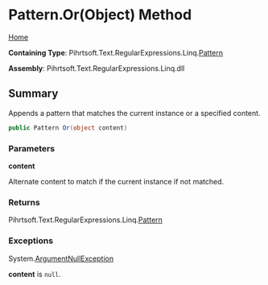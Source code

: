 # Pattern\.Or\(Object\) Method

[Home](../../../../../../README.md)

**Containing Type**: Pihrtsoft\.Text\.RegularExpressions\.Linq\.[Pattern](../README.md)

**Assembly**: Pihrtsoft\.Text\.RegularExpressions\.Linq\.dll

## Summary

Appends a pattern that matches the current instance or a specified content\.

```csharp
public Pattern Or(object content)
```

### Parameters

**content**

Alternate content to match if the current instance if not matched\.

### Returns

Pihrtsoft\.Text\.RegularExpressions\.Linq\.[Pattern](../README.md)

### Exceptions

System\.[ArgumentNullException](https://docs.microsoft.com/en-us/dotnet/api/system.argumentnullexception)

**content** is `null`\.

